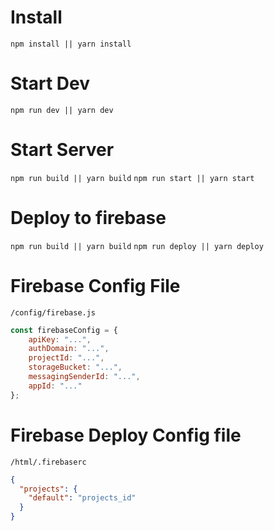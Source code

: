 # Install
`npm install || yarn install`
# Start Dev
`npm run dev || yarn dev`

# Start Server
`npm run build || yarn build`
`npm run start || yarn start`

# Deploy to firebase
`npm run build || yarn build`
`npm run deploy || yarn deploy`

# Firebase Config File
`/config/firebase.js`

```javascript
const firebaseConfig = {
    apiKey: "...",
    authDomain: "...",
    projectId: "...",
    storageBucket: "...",
    messagingSenderId: "...",
    appId: "..."
};
```

# Firebase Deploy Config file
`/html/.firebaserc`
```json
{
  "projects": {
    "default": "projects_id"
  }
}

```